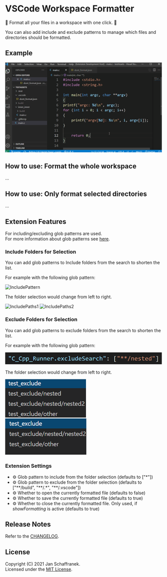 # VSCode Workspace Formatter

🔧 Format all your files in a workspace with one click. 🔧

You can also add include and exclude patterns to manage which files and directories should be formatted.

## Example

![ExampleGif](./media/Example.gif?raw=true)

## How to use: Format the whole workspace

...

## How to use: Only format selected directories

...

## Extension Features

For including/excluding glob patterns are used.  
For more information about glob patterns see [here](https://en.wikipedia.org/wiki/Glob_(Workspacegramming)#Syntax).

### Include Folders for Selection

You can add glob patterns to Include folders from the search to shorten the list.

For example with the following glob pattern:

![IncludePattern](./media/IncludePattern.png)

The folder selection would change from left to right.

![IncludePaths1](./media/IncludePaths1.png)
![IncludePaths2](./media/IncludePaths2.png)

### Exclude Folders for Selection

You can add glob patterns to exclude folders from the search to shorten the list.

For example with the following glob pattern:

![ExcludePattern](./media/excludePattern.png)

The folder selection would change from left to right.

![ExcludePaths1](./media/excludePaths1.png)
![ExcludePaths2](./media/excludePaths2.png)

### Extension Settings

- ⚙️ Glob pattern to include from the folder selection (defaults to ["\*"])
- ⚙️ Glob pattern to exclude from the folder selection (defaults to ["\*\*\/build", "\*\*/.\*", "\*\*/.vscode"])
- ⚙️ Whether to open the currently formatted file (defaults to false)
- ⚙️ Whether to save the currently formatted file (defaults to true)
- ⚙️ Whether to close the currently formatted file. Only used, if *showFormatting* is active (defaults to true)

## Release Notes

Refer to the [CHANGELOG](CHANGELOG.md).

## License

Copyright (C) 2021 Jan Schaffranek.  
Licensed under the [MIT License](LICENSE).
